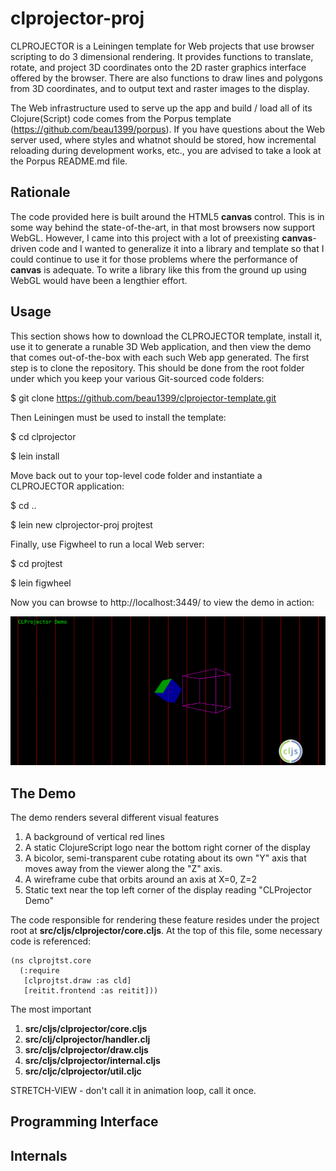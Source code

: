 # clprojector-proj

CLPROJECTOR is a Leiningen template for Web projects that use browser scripting to do 3 dimensional rendering. It provides functions to translate, rotate, and project 3D coordinates onto the 2D raster graphics interface offered by the browser. There are also functions to draw lines and polygons from 3D coordinates, and to output text and raster images to the display.

The Web infrastructure used to serve up the app and build / load all of its Clojure(Script) code comes from the Porpus template (https://github.com/beau1399/porpus). If you have questions about the Web server used, where styles and whatnot should be stored, how incremental reloading during development works, etc., you are advised to take a look at the Porpus README.md file.

## Rationale

The code provided here is built around the HTML5 **canvas** control. This is in some way behind the state-of-the-art, in that most browsers now support WebGL. However, I came into this project with a lot of preexisting **canvas**-driven code and I wanted to generalize it into a library and template so that I could continue to use it for those problems where the performance of **canvas** is adequate. To write a library like this from the ground up using WebGL would have been a lengthier effort.

## Usage

This section shows how to download the CLPROJECTOR template, install it, use it to generate a runable 3D Web application, and then view the demo that comes out-of-the-box with each such Web app generated. The first step is to clone the repository. This should be done from the root folder under which you keep your various Git-sourced code folders:

$ git clone https://github.com/beau1399/clprojector-template.git

Then Leiningen must be used to install the template:

$ cd clprojector

$ lein install

Move back out to your top-level code folder and instantiate a CLPROJECTOR application:

$ cd ..

$ lein new clprojector-proj projtest

Finally, use Figwheel to run a local Web server:

$ cd projtest

$ lein figwheel

Now you can browse to http://localhost:3449/ to view the demo in action:

![CLPROJECTOR demo](https://raw.githubusercontent.com/beau1399/clprojector-template/master/clprojector.png)

## The Demo

The demo renders several different visual features

1. A background of vertical red lines
2. A static ClojureScript logo near the bottom right corner of the display
3. A bicolor, semi-transparent cube rotating about its own "Y" axis that moves away from the viewer along the "Z" axis.
4. A wireframe cube that orbits around an axis at X=0, Z=2
5. Static text near the top left corner of the display reading "CLProjector Demo"

The code responsible for rendering these feature resides under the project root at **src/cljs/clprojector/core.cljs**. At the top of this file, some necessary code is referenced:

``` 
(ns clprojtst.core
  (:require
   [clprojtst.draw :as cld]
   [reitit.frontend :as reitit]))
```



The most important

1. **src/cljs/clprojector/core.cljs**
2. **src/clj/clprojector/handler.clj**
3. **src/cljs/clprojector/draw.cljs**
4. **src/cljs/clprojector/internal.cljs**
5. **src/cljc/clprojector/util.cljc**



STRETCH-VIEW - don't call it in animation loop, call it once.

## Programming Interface

## Internals
